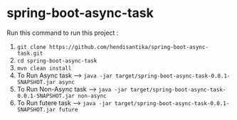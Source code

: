 # spring-boot-async-task

Run this command to run this project :

1. `git clone https://github.com/hendisantika/spring-boot-async-task.git`
2. `cd spring-boot-async-task`
3. `mvn clean install`
4. To Run Async task --> `java -jar target/spring-boot-async-task-0.0.1-SNAPSHOT.jar async`
5. To Run Non-Async task --> `java -jar target/spring-boot-async-task-0.0.1-SNAPSHOT.jar non-async`
6. To Run futere task --> `java -jar target/spring-boot-async-task-0.0.1-SNAPSHOT.jar future`
